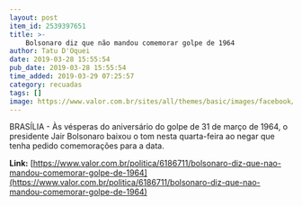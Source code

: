 ```yaml
---
layout: post
item_id: 2539397651
title: >-
    Bolsonaro diz que não mandou comemorar golpe de 1964
author: Tatu D'Oquei
date: 2019-03-28 15:55:54
pub_date: 2019-03-28 15:55:54
time_added: 2019-03-29 07:25:57
category: recuadas
tags: []
image: https://www.valor.com.br/sites/all/themes/basic/images/facebook/valor-big.jpg
---
```


BRASÍLIA - Às vésperas do aniversário do golpe de 31 de março de 1964, o presidente Jair Bolsonaro baixou o tom nesta quarta-feira ao negar que tenha pedido comemorações para a data.

**Link:** [https://www.valor.com.br/politica/6186711/bolsonaro-diz-que-nao-mandou-comemorar-golpe-de-1964](https://www.valor.com.br/politica/6186711/bolsonaro-diz-que-nao-mandou-comemorar-golpe-de-1964)

